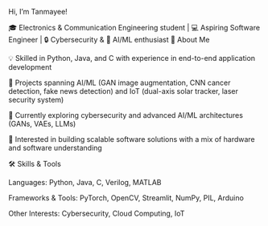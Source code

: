 Hi, I’m Tanmayee!

🎓 Electronics & Communication Engineering student | 💻 Aspiring Software Engineer | 🔒 Cybersecurity & 🤖 AI/ML enthusiast
🚀 About Me

💡 Skilled in Python, Java, and C with experience in end-to-end application development

🔬 Projects spanning AI/ML (GAN image augmentation, CNN cancer detection, fake news detection) and IoT (dual-axis solar tracker, laser security system)

🌱 Currently exploring cybersecurity and advanced AI/ML architectures (GANs, VAEs, LLMs)

🎯 Interested in building scalable software solutions with a mix of hardware and software understanding

🛠️ Skills & Tools

Languages: Python, Java, C, Verilog, MATLAB

Frameworks & Tools: PyTorch, OpenCV, Streamlit, NumPy, PIL, Arduino

Other Interests: Cybersecurity, Cloud Computing, IoT


